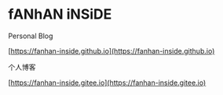 # fANhAN iNSiDE

Personal Blog

[https://fanhan-inside.github.io](https://fanhan-inside.github.io)

个人博客

[https://fanhan-inside.gitee.io](https://fanhan-inside.gitee.io)
